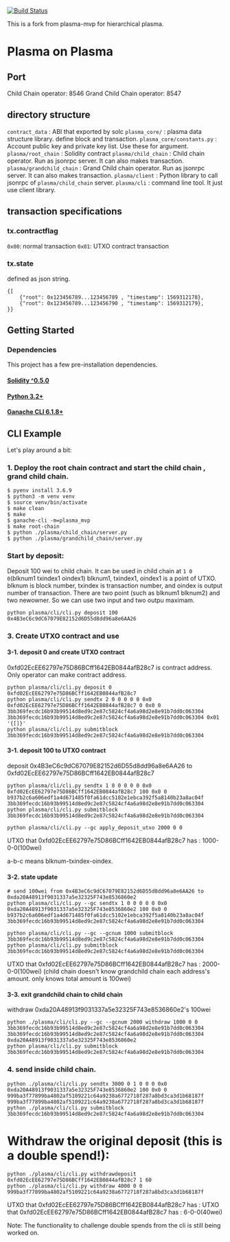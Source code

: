 [![Build Status](https://travis-ci.org/onokatio/plasma-mvp.svg?branch=master)](https://travis-ci.org/onokatio/plasma-mvp)

This is a fork from plasma-mvp for hierarchical plasma.

# Plasma on Plasma

## Port

Child Chain operator: 8546
Grand Child Chain operator: 8547

## directory structure

`contract_data` : ABI that exported by solc
`plasma_core/` : plasma data structure library. define block and transaction.
`plasma_core/constants.py` : Account public key and private key list. Use these for <key> argument.
`plasma/root_chain` : Solidity contract
`plasma/child_chain` : Child chain operator. Run as jsonrpc server. It can also makes transaction.
`plasma/grandchild_chain` : Grand Child chain operator. Run as jsonrpc server. It can also makes transaction.
`plasma/client` : Python library to call jsonrpc of `plasma/child_chain` server.
`plasma/cli` : command line tool. It just use client library.

## transaction specifications

### tx.contractflag

`0x00`: normal transaction
`0x01`: UTXO contract transaction

### tx.state

defined as json string.

```
{[
	{"root": 0x123456789...123456789 , "timestamp": 1569312178},
	{"root": 0x123456789...123456790 , "timestamp": 1569312179},
}}
```

## Getting Started

### Dependencies

This project has a few pre-installation dependencies.

#### [Solidity ^0.5.0](https://solidity.readthedocs.io/en/latest/installing-solidity.html)

#### [Python 3.2+](https://www.python.org/downloads/)

#### [Ganache CLI 6.1.8+](https://github.com/trufflesuite/ganache-cli)

## CLI Example

Let's play around a bit:

### 1. Deploy the root chain contract and start the child chain , grand child chain.

```
$ pyenv install 3.6.9
$ python3 -m venv venv
$ source venv/bin/activate
$ make clean
$ make
$ ganache-cli -m=plasma_mvp
$ make root-chain
$ python ./plasma/child_chain/server.py
$ python ./plasma/grandchild_chain/server.py
```


### Start by deposit:

Deposit 100 wei to child chain.
It can be used in child chain at `1 0 0`(blknum1 txindex1 oindex1)
blknum1, txindex1, oindex1 is a point of UTXO. blknum is block number, txindex is transaction number, and oindex is output number of transaction.
There are two point (such as blknum1 blknum2) and two newowner. So we can use two input and two outpu maximam.

```
python plasma/cli/cli.py deposit 100 0x4B3eC6c9dC67079E82152d6D55d8dd96a8e6AA26
```


### 3. Create UTXO contract and use

#### 3-1. deposit 0 and create UTXO contract

0xfd02EcEE62797e75D86BCff1642EB0844afB28c7 is contract address.
Only operator can make contract address.


```
python plasma/cli/cli.py deposit 0 0xfd02EcEE62797e75D86BCff1642EB0844afB28c7
python plasma/cli/cli.py sendtx 2 0 0 0 0 0 0x0 0xfd02EcEE62797e75D86BCff1642EB0844afB28c7 0 0x0 0 3bb369fecdc16b93b99514d8ed9c2e87c5824cf4a6a98d2e8e91b7dd0c063304 3bb369fecdc16b93b99514d8ed9c2e87c5824cf4a6a98d2e8e91b7dd0c063304 0x01 '{[]}'
python plasma/cli/cli.py submitblock 3bb369fecdc16b93b99514d8ed9c2e87c5824cf4a6a98d2e8e91b7dd0c063304
```

#### 3-1. deposit 100 to UTXO contract

deposit 0x4B3eC6c9dC67079E82152d6D55d8dd96a8e6AA26 to 0xfd02EcEE62797e75D86BCff1642EB0844afB28c7
```
python plasma/cli/cli.py sendtx 1 0 0 0 0 0 0x0 0xfd02EcEE62797e75D86BCff1642EB0844afB28c7 100 0x0 0 b937b2c6a606edf1a4d671485f0fa61dcc5102e1ebca392f5a8140b23a8ac04f 3bb369fecdc16b93b99514d8ed9c2e87c5824cf4a6a98d2e8e91b7dd0c063304
python plasma/cli/cli.py submitblock 3bb369fecdc16b93b99514d8ed9c2e87c5824cf4a6a98d2e8e91b7dd0c063304

python plasma/cli/cli.py --gc apply_deposit_utxo 2000 0 0
```

UTXO that 0xfd02EcEE62797e75D86BCff1642EB0844afB28c7 has : 1000-0-0(100wei)

a-b-c means blknum-txindex-oindex.

#### 3-2. state update

```
# send 100wei from 0x4B3eC6c9dC67079E82152d6D55d8dd96a8e6AA26 to 0xda20A48913f9031337a5e32325F743e8536860e2
python plasma/cli/cli.py --gc sendtx 1 0 0 0 0 0 0x0 0xda20A48913f9031337a5e32325F743e8536860e2 100 0x0 0 b937b2c6a606edf1a4d671485f0fa61dcc5102e1ebca392f5a8140b23a8ac04f 3bb369fecdc16b93b99514d8ed9c2e87c5824cf4a6a98d2e8e91b7dd0c063304

python plasma/cli/cli.py --gc --gcnum 1000 submitblock 3bb369fecdc16b93b99514d8ed9c2e87c5824cf4a6a98d2e8e91b7dd0c063304
python plasma/cli/cli.py submitblock 3bb369fecdc16b93b99514d8ed9c2e87c5824cf4a6a98d2e8e91b7dd0c063304
```

UTXO that 0xfd02EcEE62797e75D86BCff1642EB0844afB28c7 has : 2000-0-0(100wei)
(child chain doesn't know grandchild chain each address's amount. only knows total amount is 100wei)

#### 3-3. exit grandchild chain to child chain

withdraw 0xda20A48913f9031337a5e32325F743e8536860e2's 100wei

```
python ./plasma/cli/cli.py --gc --gcnum 2000 withdraw 1000 0 0 3bb369fecdc16b93b99514d8ed9c2e87c5824cf4a6a98d2e8e91b7dd0c063304 3bb369fecdc16b93b99514d8ed9c2e87c5824cf4a6a98d2e8e91b7dd0c063304 0xda20A48913f9031337a5e32325F743e8536860e2
python plasma/cli/cli.py submitblock 3bb369fecdc16b93b99514d8ed9c2e87c5824cf4a6a98d2e8e91b7dd0c063304
```

### 4. send inside child chain.

```
python ./plasma/cli/cli.py sendtx 3000 0 1 0 0 0 0x0 0xda20A48913f9031337a5e32325F743e8536860e2 100 0x0 0 999ba3f77899ba4802af5109221c64a9238a6772718f287a8bd3ca3d1b68187f 999ba3f77899ba4802af5109221c64a9238a6772718f287a8bd3ca3d1b68187f
python ./plasma/cli/cli.py submitblock 3bb369fecdc16b93b99514d8ed9c2e87c5824cf4a6a98d2e8e91b7dd0c063304
```

# Withdraw the original deposit (this is a double spend!):

```
python ./plasma/cli/cli.py withdrawdeposit 0xfd02EcEE62797e75D86BCff1642EB0844afB28c7 1 60
python ./plasma/cli/cli.py withdraw 4000 0 0 999ba3f77899ba4802af5109221c64a9238a6772718f287a8bd3ca3d1b68187f
```

UTXO that 0xfd02EcEE62797e75D86BCff1642EB0844afB28c7 has : 
UTXO that 0xfd02EcEE62797e75D86BCff1642EB0844afB28c7 has : 6-0-0(40wei)

Note: The functionality to challenge double spends from the cli is still being worked on.
